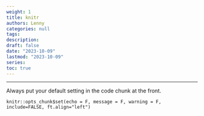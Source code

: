 ```yaml
---
weight: 1
title: knitr
authors: Lenny
categories: null
tags: 
description: 
draft: false
date: "2023-10-09"
lastmod: "2023-10-09"
series:
toc: true
---
```



<!--more-->
---

Always put your default setting in the code chunk at the front.

```
knitr::opts_chunk$set(echo = F, message = F, warning = F, include=FALSE, ft.align="left")
```